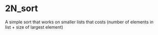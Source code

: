 # 2N_sort
A simple sort that works on smaller lists that costs (number of elements in list + size of largest element)
